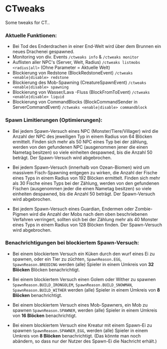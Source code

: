 # CTweaks

Some tweaks for CT..

### Aktuelle Funktionen:
 - Bei Tod des Enderdrachen in einer End-Welt wird über dem Brunnen ein neues Drachenei gespawned.
 - Monitoring von div. Events `/ctweaks info` & `/ctweaks monitor`
 - Auflisten aller NPC's (Server, Welt, Radius) `/ctweaks listmobs <radius|all>` (Ohne Parameter = Aktuelle Welt)
 - Blockierung von Redstone (BlockRedstoneEvent) `/ctweaks <enable|disable> redstone`
 - Blockierung des Mob-Spawning (CreatureSpawnEvent) `/ctweaks <enable|disable> spawning`
 - Blockierung von Wasser/Lava -Fluss (BlockFromToEvent) `/ctweaks <enable|disable> liquid`
 - Blockierung von CommandBlocks (BlockCommandSender in ServerCommandEvent) `/ctweaks <enable|disable> commandblock`

### Spawn Limitierungen (Optimierungen):
 - Bei jedem Spawn-Versuch eines NPC (Monster/Tiere/Villager) wird die Anzahl der NPC des jeweiligen Typ in einem Radius von 64 Blöcken ermittelt.
Finden sich mehr als 50 NPC eines Typ bei der zählung, werden von den gefundenen NPC (ausgenommen jener die einen Nametag besitzen) so viele einheiten
despawned, bis die Anzahl 50 beträgt. Der Spawn-Versuch wird abgebrochen.

 - Bei jedem Spawn-Versuch (innerhalb von Ozean-Biomen) wird um massivem Fisch-Spawning entgegen zu wirken, die Anzahl der Fische eines Typs
in einem Radius von 192 Blöcken ermittelt. Finden sich mehr als 30 Fische eines Typs bei der Zählung, werden von den gefundenen Fischen
(ausgenommen jeder die einen Nametag besitzen) so viele einheiten despawned, bis die Anzahl 50 beträgt.
Der Spawn-Versuch wird abgebrochen.

 - Bei jedem Spawn-Versuch eines Guardian, Endermen oder Zombie-Pigmen wird die Anzahl der Mobs nach dem oben beschriebenen Verfahren verringert, sollten sich bei der Zählung mehr als 40 Monster eines Typs in einem Radius von 128 Blöcken finden.
Der Spawn-Versuch wird abgebrochen.

### Benachrichtigungen bei blockiertem Spawn-Versuch: 
 - Bei einem blockiertem Versuch ein Küken durch den wurf eines Ei zu spawnen, oder ein Tier zu züchten, `SpawnReason.EGG`, `SpawnReason.BREEDING` werden (alle) Spieler in einem Umkreis von **32 Blöcken** Blöcken benachrichtigt.
 
 - Bei einem blockiertem Versuch einen Golem oder Wither zu spawnen `SpawnReason.BUILD_IRONGOLEM`, `SpawnReason.BUILD_SNOWMAN`,  `SpawnReason.BUILD_WITHER` werden (alle) Spieler in einem Umkreis von **8 Blöcken** benachrichtigt.
 
 - Bei einem blockiertem Versuch eines Mob-Spawners, ein Mob zu spawnen `SpawnReason.SPAWNER`, werden (alle) Spieler in einem Umkreis von **16 Blöcken** benachrichtigt.
 
 - Bei einem blockiertem Versuch eine Kreatur mit einem Spawn-Ei zu spawnen `SpawnReason.SPAWNER_EGG`, werden (alle) Spieler in einem Umkreis von **8 Blöcken** benachrichtigt.
 (Das könnte man noch abändern, so dass nur der Nutzer des Spawn-Ei die Nachricht erhält.)
